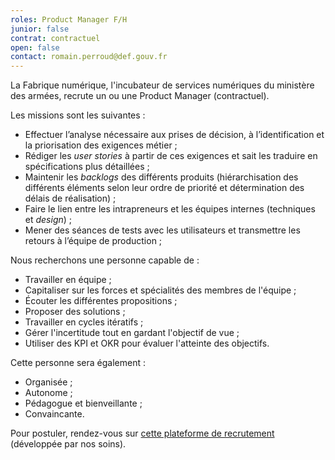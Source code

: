 ```yaml
---
roles: Product Manager F/H
junior: false
contrat: contractuel
open: false
contact: romain.perroud@def.gouv.fr
---
```


La Fabrique numérique, l'incubateur de services numériques du ministère des armées, recrute un ou une Product Manager (contractuel).

<!--more-->

Les missions sont les suivantes :
* Effectuer l’analyse nécessaire aux prises de décision, à l’identification et la priorisation des exigences métier ;
* Rédiger les _user stories_ à partir de ces exigences et sait les traduire en spécifications plus détaillées ;
* Maintenir les _backlogs_ des différents produits (hiérarchisation des différents éléments selon leur ordre de priorité et détermination des délais de réalisation) ;
* Faire le lien entre les intrapreneurs et les équipes internes (techniques et _design_) ;
* Mener des séances de tests avec les utilisateurs et transmettre les retours à l’équipe de production ;

Nous recherchons une personne capable de :
* Travailler en équipe ;
* Capitaliser sur les forces et spécialités des membres de l'équipe ;
* Écouter les différentes propositions ;
* Proposer des solutions ;
* Travailler en cycles itératifs ;
* Gérer l'incertitude tout en gardant l'objectif de vue ;
* Utiliser des KPI et OKR pour évaluer l'atteinte des objectifs.

Cette personne sera également :
* Organisée ;
* Autonome ;
* Pédagogue et bienveillante ;
* Convaincante.

Pour postuler, rendez-vous sur [cette plateforme de recrutement](https://civilsdeladefense.fabnum.fr/offresdemploi/product-owner) (développée par nos soins).
